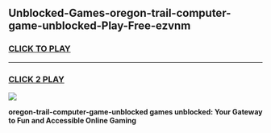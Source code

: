 
## Unblocked-Games-oregon-trail-computer-game-unblocked-Play-Free-ezvnm
<h3>
<a href="https://premium76.site?title=oregon-trail-computer-game-unblocked&ref=23A">CLICK TO PLAY</a></h3>
<hr>

<h3>
<a href="https://premium76.site?title=oregon-trail-computer-game-unblocked&ref=23A">CLICK 2 PLAY</a>
  
</h3>

<a href="https://premium76.site?title=oregon-trail-computer-game-unblocked&ref=23A"><img src="https://clearcache.store/games.png"></a>


**oregon-trail-computer-game-unblocked games unblocked: Your Gateway to Fun and Accessible Online Gaming**
